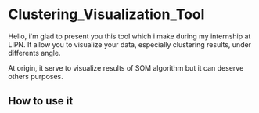 Clustering_Visualization_Tool
=============================



Hello, i'm glad to present you this tool which i make during my internship at LIPN. It allow you to visualize your data, especially clustering results, under differents angle.

At origin, it serve to visualize results of SOM algorithm but it can deserve others purposes.


## **How to use it**




